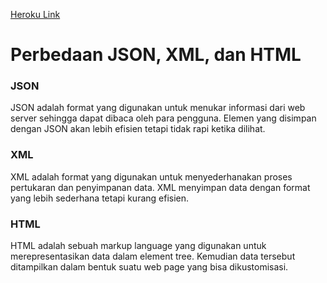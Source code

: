 [Heroku Link](https://pbp-tugas2-mrh.herokuapp.com/mywatchlist/)

# Perbedaan JSON, XML, dan HTML
### JSON
JSON adalah format yang digunakan untuk menukar informasi dari web server sehingga dapat dibaca oleh para pengguna. Elemen yang disimpan dengan JSON akan lebih efisien tetapi tidak rapi ketika dilihat.

### XML
XML adalah format yang digunakan untuk menyederhanakan proses pertukaran dan penyimpanan data. XML menyimpan data dengan format yang lebih sederhana tetapi kurang efisien.

### HTML
HTML adalah sebuah markup language yang digunakan untuk merepresentasikan data dalam element tree. Kemudian data tersebut ditampilkan dalam bentuk suatu web page yang bisa dikustomisasi.

